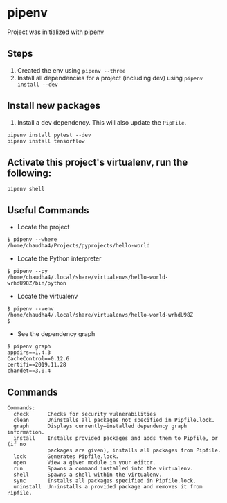 pipenv
======

Project was initialized with [pipenv](https://pipenv.pypa.io/en/latest/)

## Steps

1. Created the env using `pipenv --three`
1. Install all dependencies for a project (including dev) using `pipenv install --dev`

## Install new packages

1. Install a dev dependency. This will also update the `PipFile`.
```
pipenv install pytest --dev
pipenv install tensorflow
```

## Activate this project's virtualenv, run the following:
```
pipenv shell
```


##  Useful Commands

- Locate the project
```
$ pipenv --where
/home/chaudha4/Projects/pyprojects/hello-world
```
- Locate the Python interpreter
```
$ pipenv --py
/home/chaudha4/.local/share/virtualenvs/hello-world-wrhdU98Z/bin/python
```
- Locate the virtualenv
```
$ pipenv --venv
/home/chaudha4/.local/share/virtualenvs/hello-world-wrhdU98Z
$ 
```
- See the dependency graph
```
$ pipenv graph
appdirs==1.4.3
CacheControl==0.12.6
certifi==2019.11.28
chardet==3.0.4
```

## Commands

```
Commands:
  check      Checks for security vulnerabilities 
  clean      Uninstalls all packages not specified in Pipfile.lock.
  graph      Displays currently–installed dependency graph information.
  install    Installs provided packages and adds them to Pipfile, or (if no
             packages are given), installs all packages from Pipfile.
  lock       Generates Pipfile.lock.
  open       View a given module in your editor.
  run        Spawns a command installed into the virtualenv.
  shell      Spawns a shell within the virtualenv.
  sync       Installs all packages specified in Pipfile.lock.
  uninstall  Un-installs a provided package and removes it from Pipfile.
```



